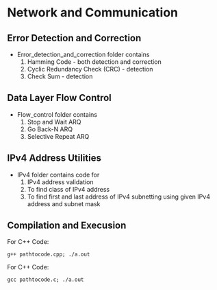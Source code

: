 # **Network and Communication**

## **Error Detection and Correction**
* Error_detection_and_correction folder contains 
    1. Hamming Code - both detection and correction
    2. Cyclic Redundancy Check (CRC) - detection
    3. Check Sum - detection

## **Data Layer Flow Control**
* Flow_control folder contains 
    1. Stop and Wait ARQ
    2. Go Back-N ARQ
    3. Selective Repeat ARQ

## **IPv4 Address Utilities**
* IPv4 folder contains code for
    1. IPv4 address validation
    2. To find class of IPv4 address 
    3. To find first and last address of IPv4 subnetting using given IPv4 address and subnet mask 
 
## **Compilation and Execusion**
For C++ Code:
```
g++ pathtocode.cpp; ./a.out
```

For C++ Code:
```
gcc pathtocode.c; ./a.out
```